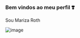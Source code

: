 ### Bem vindos ao meu perfil ❣️

Sou  Mariza Roth


![image](https://github.com/marizaroth/marizaroth/assets/166747926/bbb9e70b-9017-4398-979e-4ed7ab7ff30b)
